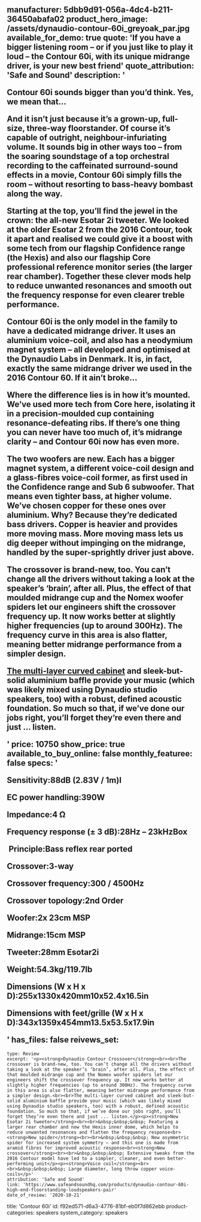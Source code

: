 manufacturer: 5dbb9d91-056a-4dc4-b211-36450abafa02
product_hero_image: /assets/dynaudio-contour-60i_greyoak_par.jpg
available_for_demo: true
quote: 'If you have a bigger listening room – or if you just like to play it loud – the Contour 60i, with its unique midrange driver, is your new best friend'
quote_attribution: 'Safe and Sound'
description: '<p>Contour 60i sounds bigger than you’d think. Yes, we mean that…</p><p>And it isn’t just because it’s a grown-up, full-size, three-way floorstander. Of course it’s capable of outright, neighbour-infuriating volume. It sounds big in other ways too – from the soaring soundstage of a top orchestral recording to the caffeinated surround-sound effects in a movie, Contour 60i simply fills the room – without resorting to bass-heavy bombast along the way.</p><p>Starting at the top, you’ll find the jewel in the crown: the all-new Esotar 2i tweeter. We looked at the older Esotar 2 from the 2016 Contour, took it apart and realised we could give it a boost with some tech from our flagship Confidence range (the Hexis) and also our flagship Core professional reference monitor series (the larger rear chamber). Together these clever mods help to reduce unwanted resonances and smooth out the frequency response for even clearer treble performance.</p><p>Contour 60i is the only model in the family to have a dedicated midrange driver. It uses an aluminium voice-coil, and also has a neodymium magnet system – all developed and optimised&nbsp;at the Dynaudio Labs in Denmark. It is, in fact, exactly the same midrange driver we used in the 2016 Contour 60. If it ain’t broke…</p><p>Where the difference lies is in how it’s mounted. We’ve used more tech from Core here, isolating it in a precision-moulded cup containing resonance-defeating ribs. If there’s one thing you can never have too much of, it’s midrange clarity – and Contour 60i now has even more.</p><p>The two woofers are new. Each has a bigger magnet system, a different voice-coil design and a glass-fibres voice-coil former, as first used in the Confidence range and Sub 6 subwoofer. That means even tighter bass, at higher volume. We’ve chosen copper for these ones over aluminium. Why? Because they’re dedicated bass drivers. Copper is heavier and provides more moving mass. More moving mass lets us dig deeper without impinging on the midrange, handled by the super-sprightly driver just above.</p><p>The crossover is brand-new, too. You can’t change all the drivers without taking a look at the speaker’s ‘brain’, after all. Plus, the effect of that moulded midrange cup and the Nomex woofer spiders let our engineers shift the crossover frequency up. It now works better at slightly higher frequencies (up to around 300Hz). The frequency curve in this area is also flatter, meaning better midrange performance from a simpler design.</p><p><a href="https://www.dynaudio.com/dynaudio-academy/2016/october/the-new-dynaudio-contour-cabinet">The multi-layer curved cabinet</a>&nbsp;and sleek-but-solid aluminium baffle provide your music (which was likely mixed using Dynaudio studio speakers, too) with a robust, defined acoustic foundation. So much so that, if we’ve done our jobs right, you’ll forget they’re even there and just ... listen.</p>'
price: 10750
show_price: true
available_to_buy_online: false
monthly_featuree: false
specs: '<p>Sensitivity:88dB (2.83V / 1m)I</p><p>EC power handling:390W</p><p>Impedance:4 Ω</p><p>Frequency response (± 3 dB):28Hz – 23kHzBox</p><p>&nbsp;Principle:Bass reflex rear ported</p><p>Crossover:3-way</p><p>Crossover frequency:300 / 4500Hz</p><p>Crossover topology:2nd Order<br></p><p>Woofer:2x 23cm MSP</p><p>Midrange:15cm MSP</p><p>Tweeter:28mm Esotar2i</p><p>Weight:54.3kg/119.7lb</p><p>Dimensions (W x H x D):255x1330x420mm10x52.4x16.5in</p><p>Dimensions with feet/grille (W x H x D):343x1359x454mm13.5x53.5x17.9in</p>'
has_files: false
reivews_set:
  -
    type: Review
    excerpt: '<p><strong>Dynaudio Contour Crossover</strong><br><br>The crossover is brand-new, too. You can’t change all the drivers without taking a look at the speaker’s ‘brain’, after all. Plus, the effect of that moulded midrange cup and the Nomex woofer spiders let our engineers shift the crossover frequency up. It now works better at slightly higher frequencies (up to around 300Hz). The frequency curve in this area is also flatter, meaning better midrange performance from a simpler design.<br><br>The multi-layer curved cabinet and sleek-but-solid aluminium baffle provide your music (which was likely mixed using Dynaudio studio speakers, too) with a robust, defined acoustic foundation. So much so that, if we’ve done our jobs right, you’ll forget they’re even there and just ... listen.</p><p><strong>New Esotar 2i tweeter</strong><br><br>&nbsp;&nbsp;&nbsp; Featuring a larger rear chamber and now the Hexis inner dome, which helps to reduce unwanted resonances and flatten the frequency response<br><strong>New spider</strong><br><br>&nbsp;&nbsp;&nbsp; New asymmetric spider for increased system symmetry – and this one is made from aramid fibres for improved acoustic response<br><strong>New crossover</strong><br><br>&nbsp;&nbsp;&nbsp; Extensive tweaks from the 2016 Contour model have led to a simpler, cleaner, and even better-performing unit</p><p><strong>Voice coil</strong><br><br>&nbsp;&nbsp;&nbsp; Large diameter, long throw copper voice-coils</p>'
    attribution: 'Safe and Sound'
    link: 'https://www.safeandsoundhq.com/products/dynaudio-contour-60i-high-end-floorstanding-loudspeakers-pair'
    date_of_review: '2020-10-21'
title: 'Contour 60i'
id: f92ed571-d6a3-4776-81bf-eb0f7d862ebb
product-categories: speakers
system_category: speakers
